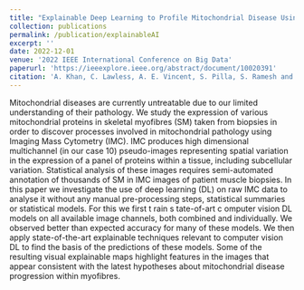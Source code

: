 ```yaml
---
title: "Explainable Deep Learning to Profile Mitochondrial Disease Using High Dimensional Protein Expression Data"
collection: publications
permalink: /publication/explainableAI
excerpt: ''
date: 2022-12-01
venue: '2022 IEEE International Conference on Big Data'
paperurl: 'https://ieeexplore.ieee.org/abstract/document/10020391'
citation: 'A. Khan, C. Lawless, A. E. Vincent, S. Pilla, S. Ramesh and A. S. McGough, "Explainable Deep Learning to Profile Mitochondrial Disease Using High Dimensional Protein Expression Data," 2022 IEEE International Conference on Big Data (Big Data), Osaka, Japan, 2022, pp. 4375-4384, doi: 10.1109/BigData55660.2022.10020391.'
---
```


Mitochondrial diseases are currently untreatable due to our limited understanding of their pathology. We study the expression of various mitochondrial proteins in skeletal myofibres (SM) taken from biopsies in order to discover processes involved in mitochondrial pathology using Imaging Mass Cytometry (IMC). IMC produces high dimensional multichannel (in our case 10) pseudo-images representing spatial variation in the expression of a panel of proteins within a tissue, including subcellular variation. Statistical analysis of these images requires semi-automated annotation of thousands of SM in IMC images of patient muscle biopsies. In this paper we investigate the use of deep learning (DL) on raw IMC data to analyse it without any manual pre-processing steps, statistical summaries or statistical models. For this we first t rain s tate-of-art c omputer vision DL models on all available image channels, both combined and individually. We observed better than expected accuracy for many of these models. We then apply state-of-the-art explainable techniques relevant to computer vision DL to find the basis of the predictions of these models. Some of the resulting visual explainable maps highlight features in the images that appear consistent with the latest hypotheses about mitochondrial disease progression within myofibres.
